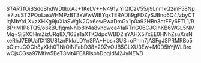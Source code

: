 $START$fOiBSdqBhdWDtlbxAJ+1KeLV++N491ylYlQlCzV55/j9LnmkQ2mF58Npix7izuST2POoLasWHMPzBT3xWwWIBYqxTERADIi9gFDZySJBno6Q4/zbyCTIqMbYxLX+zXHKg9juXiaSWgN2Qx6ewEwaDmGx1p0a92HBn3otFFy6FTL1/RBP+M1P8TQ5/o6kBUfjqmNhlb8lr4a8vhdwca41aRTrlG06CJCIhKB6WGL5NMMq+SjSXCHmZizURq8X/168e1aXTK3dpdWBD2isYAHX5i/xEE0HNhZsuXrsNxeRhJ7E9UafIX1SU8fznPkk/LDYnSPA+Hbs+3US+oPhm7jASFgJSPRMRBo5bGlmuCOGh8yXkh0TN/OiNFabD38+29ZvOJB5GLXU3Ew+M0D5hYjWLBrowCjsCGsa97Mfiw5BeT3Mt4FEARlsbhDpqIdM2JyN$END$